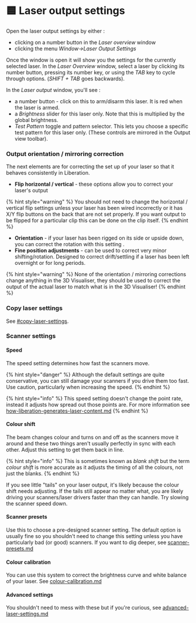 # 🟦 Laser output settings

Open the laser output settings by either :&#x20;

* clicking on a number button in the _Laser overview_ window
* clicking the menu _Window->Laser Output Settings_

Once the window is open it will show you the settings for the currently selected laser. In the _Laser Overview_ window, select a laser by clicking its number button, pressing its number key, or using the _TAB_ key to cycle through options. (_SHIFT + TAB_ goes backwards).&#x20;

In the _Laser output_ window, you'll see :&#x20;

* a number button - click on this to arm/disarm this laser. It is red when the laser is armed.&#x20;
* a _Brightness_ slider for this laser only. Note that this is multiplied by the global brightness.
* _Test Pattern_ toggle and pattern selector. This lets you choose a specific test pattern for this laser only. (These controls are mirrored in the Output view toolbar).&#x20;

### Output orientation / mirroring correction

The next elements are for correcting the set up of your laser so that it behaves consistently in Liberation.&#x20;

* **Flip horizontal / vertical** - these options allow you to correct your laser's output

{% hint style="warning" %}
You should not need to change the horizontal / vertical flip settings unless your laser has been wired incorrectly or it has X/Y flip buttons on the back that are not set properly. If you want output to be flipped for a particular clip this can be done on the clip itself.&#x20;
{% endhint %}

* **Orientation** - if your laser has been rigged on its side or upside down, you can correct the rotation with this setting .
* **Fine position adjustments** - can be used to correct very minor shifting/rotation. Designed to correct drift/settling if a laser has been left overnight or for long periods.&#x20;

{% hint style="warning" %}
None of the orientation / mirroring corrections change anything in the 3D Visualiser, they should be used to correct the output of the actual laser to match what is in the 3D Visualiser!&#x20;
{% endhint %}

### Copy laser settings

See [#copy-laser-settings](./#copy-laser-settings "mention").

### Scanner settings

#### **Speed**

The speed setting determines how fast the scanners move.

{% hint style="danger" %}
Although the default settings are quite conservative, you can still damage your scanners if you drive them too fast. Use caution, particularly when increasing the speed.&#x20;
{% endhint %}

{% hint style="info" %}
This speed setting doesn't change the point rate, instead it adjusts how spread out those points are. For more information see [how-liberation-generates-laser-content.md](../../advanced/how-liberation-generates-laser-content.md "mention")
{% endhint %}

#### **Colour shift**

The beam changes colour and turns on and off as the scanners move it around and these two things aren't usually perfectly in sync with each other. Adjust this setting to get them back in line.&#x20;

{% hint style="info" %}
This is sometimes known as _blank shift_ but the term _colour shift_ is more accurate as it adjusts the timing of all the colours, not just the blanks.&#x20;
{% endhint %}

If you see little "tails" on your laser output, it's likely because the colour shift needs adjusting. If the tails still appear no matter what, you are likely driving your scanners/laser drivers faster than they can handle. Try slowing the scanner speed down.&#x20;

#### Scanner presets

Use this to choose a pre-designed scanner setting. The default option is usually fine so you shouldn't need to change this setting unless you have particularly bad (or good) scanners. If you want to dig deeper, see [scanner-presets.md](../../advanced/scanner-presets.md "mention")

#### Colour calibration

You can use this system to correct the brightness curve and white balance of your laser. See [colour-calibration.md](../../advanced/colour-calibration.md "mention")

#### Advanced settings

You shouldn't need to mess with these but if you're curious, see [advanced-laser-settings.md](../../advanced/advanced-laser-settings.md "mention")





